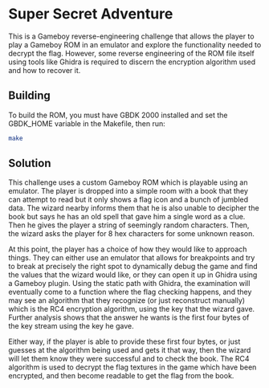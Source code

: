 # Super Secret Adventure

This is a Gameboy reverse-engineering challenge that allows the player to play a Gameboy ROM in an emulator and explore the functionality needed to decrypt the flag. However, some reverse engineering of the ROM file itself using tools like Ghidra is required to discern the encryption algorithm used and how to recover it.


## Building


To build the ROM, you must have GBDK 2000 installed and set the GBDK_HOME variable in the Makefile, then run:


```bash
make
```

## Solution

This challenge uses a custom Gameboy ROM which is playable using an emulator. The player is dropped into a simple room with a book that they can attempt to read but it only shows a flag icon and a bunch of jumbled data. The wizard nearby informs them that he is also unable to decipher the book but says he has an old spell that gave him a single word as a clue. Then he gives the player a string of seemingly random characters. Then, the wizard asks the player for 8 hex characters for some unknown reason.

At this point, the player has a choice of how they would like to approach things. They can either use an emulator that allows for breakpoints and try to break at precisely the right spot to dynamically debug the game and find the values that the wizard would like, or they can open it up in Ghidra using a Gameboy plugin. Using the static path with Ghidra, the examination will eventually come to a function where the flag checking happens, and they may see an algorithm that they recognize (or just reconstruct manually) which is the RC4 encryption algorithm, using the key that the wizard gave. Further analysis shows that the answer he wants is the first four bytes of the key stream using the key he gave. 

Either way, if the player is able to provide these first four bytes, or just guesses at the algorithm being used and gets it that way, then the wizard will let them know they were successful and to check the book. The RC4 algorithm is used to decrypt the flag textures in the game which have been encrypted, and then become readable to get the flag from the book.